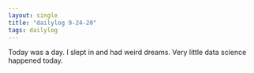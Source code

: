 ```yaml
---
layout: single
title: "dailylog 9-24-20"
tags: dailylog
---
```


Today was a day. I slept in and had weird dreams. Very little data science happened today.

